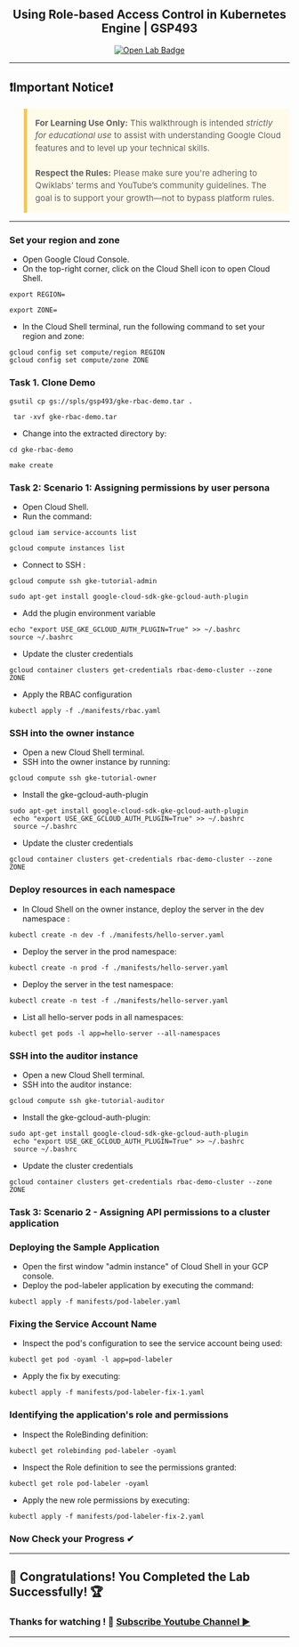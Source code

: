 <h2 align="center">
Using Role-based Access Control in Kubernetes Engine | GSP493
</h2>

<div align="center">
  <a href="https://www.cloudskillsboost.google/games/6215/labs/39408" target="_blank" rel="noopener noreferrer">
    <img src="https://img.shields.io/badge/Open_Lab-Cloud_Skills_Boost-4285F4?style=for-the-badge&logo=google&logoColor=white&labelColor=34A853" alt="Open Lab Badge">
  </a>
</div>

---

## ❗Important Notice❗

<blockquote style="background-color: #fffbea; border-left: 6px solid #f7c948; padding: 1em; font-size: 15px; line-height: 1.5;">
  <strong>For Learning Use Only:</strong> This walkthrough is intended <em>strictly for educational use</em> to assist with understanding Google Cloud features and to level up your technical skills.
  <br><br>
  <strong>Respect the Rules:</strong> Please make sure you're adhering to Qwiklabs’ terms and YouTube’s community guidelines. The goal is to support your growth—not to bypass platform rules.
</blockquote>

---

### Set your region and zone

* Open Google Cloud Console.
* On the top-right corner, click on the Cloud Shell icon to open Cloud Shell.

```
export REGION=
```

```
export ZONE=
```

* In the Cloud Shell terminal, run the following command to set your region and zone:
```
gcloud config set compute/region REGION
gcloud config set compute/zone ZONE
```
### Task 1. Clone Demo

```
gsutil cp gs://spls/gsp493/gke-rbac-demo.tar .
```
```
 tar -xvf gke-rbac-demo.tar
```

* Change into the extracted directory by:
```
cd gke-rbac-demo  
```
```
make create
```
### Task 2: Scenario 1: Assigning permissions by user persona 

* Open Cloud Shell.
* Run the command:
```
gcloud iam service-accounts list
```
``` 
gcloud compute instances list
```

* Connect to SSH :
```
gcloud compute ssh gke-tutorial-admin
```
``` 
sudo apt-get install google-cloud-sdk-gke-gcloud-auth-plugin
```

* Add the plugin environment variable
```
echo "export USE_GKE_GCLOUD_AUTH_PLUGIN=True" >> ~/.bashrc
source ~/.bashrc
```
* Update the cluster credentials
```
gcloud container clusters get-credentials rbac-demo-cluster --zone ZONE
```
* Apply the RBAC configuration
```
kubectl apply -f ./manifests/rbac.yaml
```

### SSH into the owner instance
* Open a new Cloud Shell terminal.
* SSH into the owner instance by running:
```
gcloud compute ssh gke-tutorial-owner
```
* Install the gke-gcloud-auth-plugin
```
sudo apt-get install google-cloud-sdk-gke-gcloud-auth-plugin
 echo "export USE_GKE_GCLOUD_AUTH_PLUGIN=True" >> ~/.bashrc
 source ~/.bashrc
```
* Update the cluster credentials
```
gcloud container clusters get-credentials rbac-demo-cluster --zone ZONE
```
### Deploy resources in each namespace

* In Cloud Shell on the owner instance, deploy the server in the dev namespace :
```
kubectl create -n dev -f ./manifests/hello-server.yaml
```
* Deploy the server in the prod namespace:
```
kubectl create -n prod -f ./manifests/hello-server.yaml
```
* Deploy the server in the test namespace:
```
kubectl create -n test -f ./manifests/hello-server.yaml
```
* List all hello-server pods in all namespaces:
```
kubectl get pods -l app=hello-server --all-namespaces
```

### SSH into the auditor instance
* Open a new Cloud Shell terminal.
* SSH into the auditor instance:
```
gcloud compute ssh gke-tutorial-auditor
```
* Install the gke-gcloud-auth-plugin:
```
sudo apt-get install google-cloud-sdk-gke-gcloud-auth-plugin
 echo "export USE_GKE_GCLOUD_AUTH_PLUGIN=True" >> ~/.bashrc
 source ~/.bashrc
```
* Update the cluster credentials
```
gcloud container clusters get-credentials rbac-demo-cluster --zone ZONE
```

### Task 3: Scenario 2 - Assigning API permissions to a cluster application

### Deploying the Sample Application

* Open the first window "admin instance" of Cloud Shell in your GCP console.
* Deploy the pod-labeler application by executing the command:
```
kubectl apply -f manifests/pod-labeler.yaml
```

### Fixing the Service Account Name

* Inspect the pod's configuration to see the service account being used:
```
kubectl get pod -oyaml -l app=pod-labeler
```
* Apply the fix by executing:
```
kubectl apply -f manifests/pod-labeler-fix-1.yaml
```

### Identifying the application's role and permissions

* Inspect the RoleBinding definition:
```
kubectl get rolebinding pod-labeler -oyaml
```
* Inspect the Role definition to see the permissions granted:
```
kubectl get role pod-labeler -oyaml
```
* Apply the new role permissions by executing:
```
kubectl apply -f manifests/pod-labeler-fix-2.yaml
```

### Now Check your Progress ✔


---
## 🎉 Congratulations! You Completed the Lab Successfully! 🏆  

### Thanks for watching ! 💮 [Subscribe Youtube Channel ▶️](https://youtube.com/@curio_bytes_15?si=rJfZC1bLswC79o3V)
---
